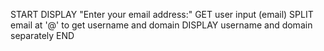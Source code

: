 START
    DISPLAY "Enter your email address:"
    GET user input (email)
    SPLIT email at '@' to get username and domain
    DISPLAY username and domain separately
END
